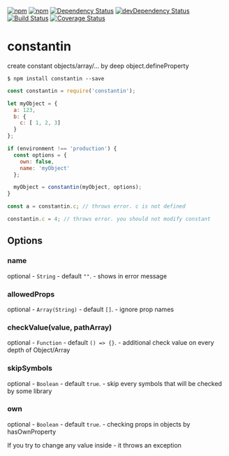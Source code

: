 [![npm](http://img.shields.io/npm/v/constantin.svg?style=flat-square)](https://www.npmjs.com/package/constantin)
[![npm](http://img.shields.io/npm/l/constantin.svg?style=flat-square)](http://opensource.org/licenses/MIT)
[![Dependency Status](https://david-dm.org/aliaksandr-master/constantin.svg?style=flat-square)](https://david-dm.org/aliaksandr-master/constantin)
[![devDependency Status](https://david-dm.org/aliaksandr-master/constantin/dev-status.svg?style=flat-square)](https://david-dm.org/aliaksandr-master/constantin#info=devDependencies)
[![Build Status](https://travis-ci.org/aliaksandr-master/constantin.svg?branch=master&style=flat-square)](https://travis-ci.org/aliaksandr-master/constantin)
[![Coverage Status](https://img.shields.io/coveralls/aliaksandr-master/constantin.svg?style=flat-square)](https://coveralls.io/r/aliaksandr-master/constantin?branch=master)

# constantin
create constant objects/array/... by deep object.defineProperty

```shell
$ npm install constantin --save
```

```js
const constantin = require('constantin');

let myObject = {
  a: 123,
  b: {
    c: [ 1, 2, 3]
  }
};

if (environment !== 'production') {
  const options = {
    own: false,
    name: 'myObject'
  };

  myObject = constantin(myObject, options);
}

const a = constantin.c; // throws error. c is not defined

constantin.c = 4; // throws error. you should not modify constant
```


## Options

### name 
optional - `String` - default `""`. - shows in error message

### allowedProps
optional - `Array(String)` - default `[]`. - ignore prop names

### checkValue(value, pathArray)
optional - `Function` - default `() => {}`. - additional check value on every depth of Object/Array

### skipSymbols
optional - `Boolean` - default `true`. - skip every symbols that will be checked by some library

### own
optional - `Boolean` - default `true`. - checking props in objects by hasOwnProperty  


If you try to change any value inside - it throws an exception
